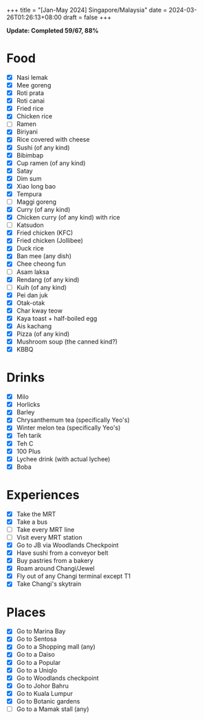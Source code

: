 +++
title = "[Jan-May 2024] Singapore/Malaysia"
date = 2024-03-26T01:26:13+08:00
draft = false
+++

**Update: Completed 59/67, 88%** 
# Food

- [x] Nasi lemak 
- [x] Mee goreng
- [x] Roti prata
- [x] Roti canai
- [x] Fried rice
- [x] Chicken rice
- [ ] Ramen
- [x] Biriyani
- [x] Rice covered with cheese
- [x] Sushi (of any kind)
- [x] Bibimbap
- [x] Cup ramen (of any kind)
- [x] Satay
- [x] Dim sum
- [x] Xiao long bao
- [x] Tempura
- [ ] Maggi goreng
- [x] Curry (of any kind)
- [x] Chicken curry (of any kind) with rice
- [ ] Katsudon
- [x] Fried chicken (KFC)
- [x] Fried chicken (Jollibee)
- [x] Duck rice
- [x] Ban mee (any dish)
- [x] Chee cheong fun
- [ ] Asam laksa
- [x] Rendang (of any kind)
- [ ] Kuih (of any kind)
- [x] Pei dan juk
- [x] Otak-otak
- [x] Char kway teow
- [x] Kaya toast + half-boiled egg
- [x] Ais kachang
- [x] Pizza (of any kind)
- [x] Mushroom soup (the canned kind?)
- [x] KBBQ
# Drinks

- [x] Milo
- [x] Horlicks
- [x] Barley
- [x] Chrysanthemum tea (specifically Yeo's)
- [x] Winter melon tea (specifically Yeo's)
- [x] Teh tarik
- [x] Teh C
- [x] 100 Plus
- [x] Lychee drink (with actual lychee)
- [x] Boba
# Experiences

- [x] Take the MRT
- [x] Take a bus
- [ ] Take every MRT line
- [ ] Visit every MRT station
- [x] Go to JB via Woodlands Checkpoint
- [x] Have sushi from a conveyor belt
- [x] Buy pastries from a bakery
- [x] Roam around Changi/Jewel
- [x] Fly out of any Changi terminal except T1
- [x] Take Changi's skytrain
# Places

- [x] Go to Marina Bay
- [x] Go to Sentosa
- [x] Go to a Shopping mall (any)
- [x] Go to a Daiso
- [x] Go to a Popular
- [x] Go to a Uniqlo
- [x] Go to Woodlands checkpoint
- [x] Go to Johor Bahru
- [x] Go to Kuala Lumpur
- [x] Go to Botanic gardens
- [ ] Go to a Mamak stall (any)
